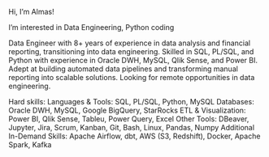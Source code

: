 Hi, I’m Almas!

I’m interested in Data Engineering, Python coding

Data Engineer with 8+ years of experience in data analysis and financial reporting, transitioning into data engineering. 
Skilled in SQL, PL/SQL, and Python with experience in Oracle DWH, MySQL, Qlik Sense, and Power BI. 
Adept at building automated data pipelines and transforming manual reporting into scalable solutions. 
Looking for remote opportunities in data engineering.

Hard skills:
Languages & Tools: SQL, PL/SQL, Python, MySQL
Databases: Oracle DWH, MySQL, Google BigQuery, StarRocks
ETL & Visualization: Power BI, Qlik Sense, Tableu, Power Query, Excel
Other Tools: DBeaver, Jupyter, Jira, Scrum, Kanban, Git, Bash, Linux, Pandas, Numpy
Additional In-Demand Skills: Apache Airflow, dbt, AWS (S3, Redshift), Docker, Apache Spark, Kafka
<!---
Almas1989/Almas1989 is a ✨ special ✨ repository because its `README.md` (this file) appears on your GitHub profile.
You can click the Preview link to take a look at your changes.
--->
